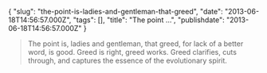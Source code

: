 {
    "slug": "the-point-is-ladies-and-gentleman-that-greed",
    "date": "2013-06-18T14:56:57.000Z",
    "tags": [],
    "title": "The point ...",
    "publishdate": "2013-06-18T14:56:57.000Z"
}


> The point is, ladies and gentleman, that greed, for lack of a better
> word, is good. Greed is right, greed works. Greed clarifies, cuts
> through, and captures the essence of the evolutionary spirit.


